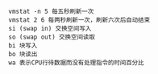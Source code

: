     vmstat -n 5 每五秒刷新一次
    vmstat 2 6 每两秒刷新一次，刷新六次后自动结束
    si (swap in) 交换空间写入
    so (swap out) 交换空间读取
    bi 块写入
    bo 块读出
    wa 表示CPU行待数据而没有处理指令的时间百分比
